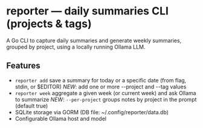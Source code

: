 # reporter — daily summaries CLI (projects & tags)

A Go CLI to capture daily summaries and generate weekly summaries, grouped by project, using a locally running Ollama LLM.

## Features
- `reporter add` save a summary for today or a specific date (from flag, stdin, or $EDITOR)
  *NEW*: add one or more --project and --tag values
- `reporter week` aggregate a given week (or current week) and ask Ollama to summarize
  *NEW*: `--per-project` groups notes by project in the prompt (default true)
- SQLite storage via GORM (DB file: ~/.config/reporter/data.db)
- Configurable Ollama host and model
